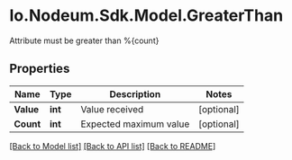 # Io.Nodeum.Sdk.Model.GreaterThan
Attribute must be greater than %{count}
## Properties

Name | Type | Description | Notes
------------ | ------------- | ------------- | -------------
**Value** | **int** | Value received | [optional] 
**Count** | **int** | Expected maximum value | [optional] 

[[Back to Model list]](../README.md#documentation-for-models) [[Back to API list]](../README.md#documentation-for-api-endpoints) [[Back to README]](../README.md)

